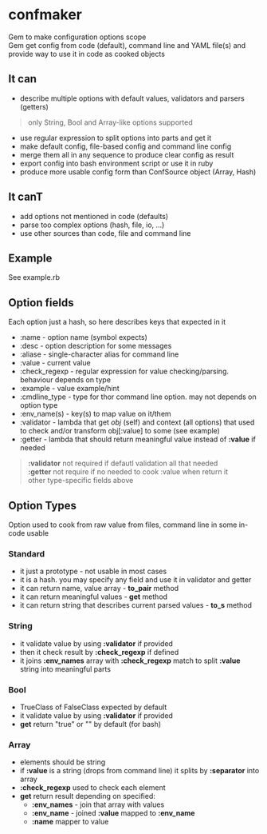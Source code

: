 # confmaker
Gem to make configuration options scope  
Gem get config from code (default), command line and YAML file(s) and
provide way to use it in code as cooked objects  


## It can
- describe multiple options with default values, validators and parsers (getters)

> only String, Bool and Array-like options supported

- use regular expression to split options into parts and get it
- make default config, file-based config and command line config
- merge them all in any sequence to produce clear config as result
- export config into bash environment script or use it in ruby
- produce more usable config form than ConfSource object (Array, Hash)

## It canT
- add options not mentioned in code (defaults)
- parse too complex options (hash, file, io, ...)
- use other sources than code, file and command line

## Example
See example.rb  

## Option fields
Each option just a hash, so here describes keys that expected in it
- :name - option name (symbol expects)
- :desc - option description for some messages
- :aliase - single-character alias for command line
- :value - current value
- :check_regexp - regular expression for value checking/parsing. behaviour depends on type
- :example - value example/hint
- :cmdline_type - type for thor command line option. may not depends on option type
- :env_name(s) - key(s) to map value on it/them
- :validator - lambda that get *obj* (self) and context (all options) that used to check and/or transform obj[:value] to some (see example)
- :getter - lambda that should return meaningful value instead of **:value** if needed

> **:validator** not required if defautl validation all that needed  
> **:getter** not require if no needed to cook :value when return it  
> other type-specific fields above  

## Option Types
Option used to cook from raw value from files, command line in some in-code usable  
### Standard
- it just a prototype - not usable in most cases
- it is a hash. you may specify any field and use it in validator and getter
- it can return name, value array - **to_pair** method
- it can return meaningful values - **get** method
- it can return string that describes current parsed values - **to_s** method
### String
- it validate value by using **:validator** if provided
- then it check result by **:check_regexp** if defined
- it joins **:env_names** array with **:check_regexp** match to split **:value** string into meaningful parts

### Bool
- TrueClass of FalseClass expected by default
- it validate value by using **:validator** if provided
- **get** return "true" or "" by default (for bash)

### Array
- elements should be string
- if **:value** is a string (drops from command line) it splits by **:separator** into array
- **:check_regexp** used to check each element
- **get** return result depending on specified:
  + **:env_names** - join that array with values
  + **:env_name**  - joined **:value** mapped to **:env_name**
  + **:name** mapper to value
